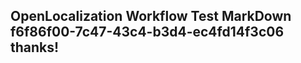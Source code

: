 <properties
ms.topic="hero-topic"
ms.test1="hero-topic"
ms.test2="test"/>

## OpenLocalization Workflow Test MarkDown f6f86f00-7c47-43c4-b3d4-ec4fd14f3c06 thanks!
